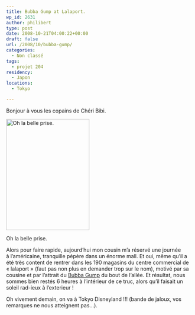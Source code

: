 ```yaml
---
title: Bubba Gump at Lalaport.
wp_id: 2631
author: philibert
type: post
date: 2008-10-21T04:00:22+00:00
draft: false
url: /2008/10/bubba-gump/
categories:
  - Non classé
tags:
  - projet 204
residency:
  - Japon
locations:
  - Tokyo

---
```

Bonjour à vous les copains de Chéri Bibi.

<div id="attachment_446" class="wp-caption alignright" style="max-width: 225px">
  <a href="http://benmerde.com/wp-content/uploads/img_3454.jpg"><img class="size-medium wp-image-446" title="img_3454" src="http://benmerde.com/wp-content/uploads/img_3454.jpg" alt="Oh la belle prise." width="225" height="300" /></a>
  
  <p class="wp-caption-text">
    Oh la belle prise.
  </p>
</div>

Alors pour faire rapide, aujourd&rsquo;hui mon cousin m&rsquo;a réservé une journée à l&rsquo;américaine, tranquille pépère dans un énorme mall. Et oui, même qu&rsquo;il a été très content de rentrer dans les 190 magasins du centre commercial de « lalaport » (faut pas non plus en demander trop sur le nom), motivé par sa cousine et par l&rsquo;attrait du <a title="Bubba Gump" href="http://www.bubbagump.com/" target="_blank">Bubba Gump</a> du bout de l&rsquo;allée. Et résultat, nous sommes bien restés 6 heures à l&rsquo;intérieur de ce truc, alors qu&rsquo;il faisait un soleil rad-ieux à l&rsquo;exterieur !

Oh vivement demain, on va à Tokyo Disneyland !!! (bande de jaloux, vos remarques ne nous atteignent pas&#8230;).